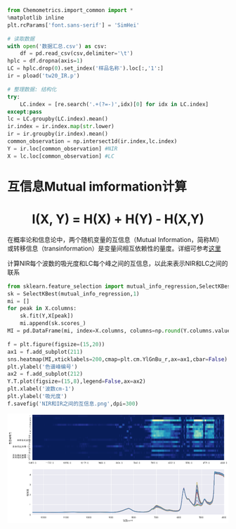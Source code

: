 

```python
from Chemometrics.import_common import *
%matplotlib inline
plt.rcParams['font.sans-serif'] = 'SimHei'
```


```python
# 读取数据
with open('数据汇总.csv') as csv:
    df = pd.read_csv(csv,delimiter='\t')
hplc = df.dropna(axis=1)
LC = hplc.drop(0).set_index('样品名称').loc[:,'1':]
ir = pload('tw20_IR.p')
```


```python
# 整理数据: 结构化
try:
    LC.index = [re.search('.+(?=-)',idx)[0] for idx in LC.index]
except:pass
lc = LC.groupby(LC.index).mean()
ir.index = ir.index.map(str.lower)
ir = ir.groupby(ir.index).mean()
common_observation = np.intersect1d(ir.index,lc.index)
Y = ir.loc[common_observation] #NIR
X = lc.loc[common_observation] #LC
```

# 互信息Mutual imformation计算   
 

<h1 style="text-align:center">I(X, Y) = H(X) + H(Y) - H(X,Y) </h1>

在概率论和信息论中，两个随机变量的互信息（Mutual Information，简称MI）或转移信息（transinformation）是变量间相互依赖性的量度。详细可参考[这里](https://zh.wikipedia.org/wiki/%E4%BA%92%E4%BF%A1%E6%81%AF)

计算NIR每个波数的吸光度和LC每个峰之间的互信息，以此来表示NIR和LC之间的联系 


```python
from sklearn.feature_selection import mutual_info_regression,SelectKBest
sk = SelectKBest(mutual_info_regression,1)
mi = []
for peak in X.columns:
    sk.fit(Y,X[peak])
    mi.append(sk.scores_)
MI = pd.DataFrame(mi, index=X.columns, columns=np.round(Y.columns.values))
```


```python
f = plt.figure(figsize=(15,20))
ax1 = f.add_subplot(211)
sns.heatmap(MI,xticklabels=200,cmap=plt.cm.YlGnBu_r,ax=ax1,cbar=False)
plt.ylabel('色谱峰编号')
ax2 = f.add_subplot(212)
Y.T.plot(figsize=(15,8),legend=False,ax=ax2)
plt.xlabel('波数cm-1')
plt.ylabel('吸光度')
f.savefig('NIR和IR之间的互信息.png',dpi=300)
```


![png](./pics/MI_NIR_HPLC.png)


